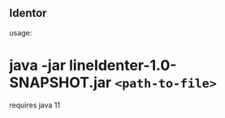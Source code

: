 Identor
---------------
usage:
# java -jar lineIdenter-1.0-SNAPSHOT.jar `<path-to-file>`

requires java 11
